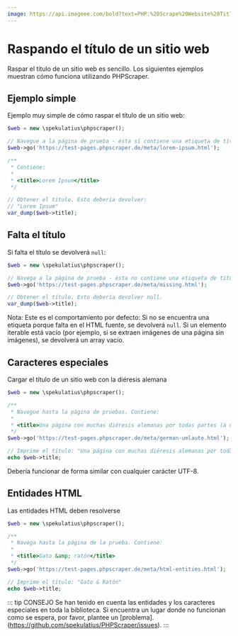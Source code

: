```yaml
---
image: https://api.imageee.com/bold?text=PHP:%20Scrape%20Website%20Title&bg_image=https://images.unsplash.com/photo-1542762933-ab3502717ce7
---
```


# Raspando el título de un sitio web

Raspar el título de un sitio web es sencillo. Los siguientes ejemplos muestran cómo funciona utilizando PHPScraper.


## Ejemplo simple

Ejemplo muy simple de cómo raspar el título de un sitio web:

```PHP
$web = new \spekulatius\phpscraper();

// Navegue a la página de prueba - ésta sí contiene una etiqueta de título "Lorem Ipsum"
$web->go('https://test-pages.phpscraper.de/meta/lorem-ipsum.html');

/**
 * Contiene:
 *
 * <title>Lorem Ipsum</title>
 */

// Obtener el título. Esto debería devolver:
// "Lorem Ipsum"
var_dump($web->title);
```


## Falta el título

Si falta el título se devolverá `null`:

```PHP
$web = new \spekulatius\phpscraper();

// Navega a la página de prueba - ésta no contiene una etiqueta de título.
$web->go('https://test-pages.phpscraper.de/meta/missing.html');

// Obtener el título. Esto debería devolver null.
var_dump($web->title);
```

Nota: Este es el comportamiento por defecto: Si no se encuentra una etiqueta porque falta en el HTML fuente, se devolverá `null`. Si un elemento iterable está vacío (por ejemplo, si se extraen imágenes de una página sin imágenes), se devolverá un array vacío.


## Caracteres especiales

Cargar el título de un sitio web con la diéresis alemana

```PHP
$web = new \spekulatius\phpscraper();

/**
 * Navegue hasta la página de pruebas. Contiene:
 *
 * <title>Una página con muchas diéresis alemanas por todas partes (ä ü ö)</title>
 */
$web->go('https://test-pages.phpscraper.de/meta/german-umlaute.html');

// Imprime el título: "Una página con muchas diéresis alemanas por todas partes (ä ü ö)"
echo $web->title;
```

Debería funcionar de forma similar con cualquier carácter UTF-8.


## Entidades HTML

Las entidades HTML deben resolverse

```PHP
$web = new \spekulatius\phpscraper();

/**
 * Navega hasta la página de la prueba. Contiene:
 *
 * <title>Gato &amp; ratón</title>
 */
$web->go('https://test-pages.phpscraper.de/meta/html-entities.html');

// Imprime el título: "Gato & Ratón"
echo $web->title;
```

::: tip CONSEJO
Se han tenido en cuenta las entidades y los caracteres especiales en toda la biblioteca. Si encuentra un lugar donde no funcionan como se espera, por favor, plantee un [problema].(https://github.com/spekulatius/PHPScraper/issues).
:::
